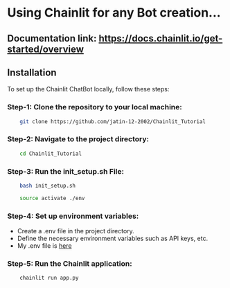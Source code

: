 # Using Chainlit for any Bot creation...


## Documentation link: https://docs.chainlit.io/get-started/overview

## Installation

To set up the Chainlit ChatBot locally, follow these steps:

### Step-1: Clone the repository to your local machine:
```bash
    git clone https://github.com/jatin-12-2002/Chainlit_Tutorial
```

### Step-2: Navigate to the project directory:
```bash
    cd Chainlit_Tutorial
```

### Step-3: Run the init_setup.sh File:
```bash
    bash init_setup.sh
```
```bash
    source activate ./env
```

### Step-4: Set up environment variables:
- Create a .env file in the project directory.
- Define the necessary environment variables such as API keys, etc.
- My .env file is [here](https://drive.google.com/file/d/1HadmVnwU_LLi_XvA9ci9MHFLsq_p3Y3o/view?usp=sharing)


### Step-5: Run the Chainlit application:
```bash
    chainlit run app.py
```